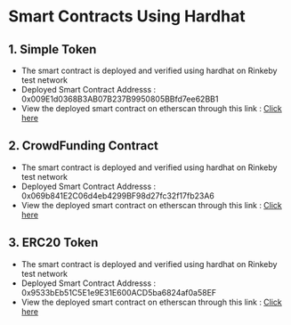 # Smart Contracts Using Hardhat

## 1. Simple Token

- The smart contract is deployed and verified using hardhat on Rinkeby test network
- Deployed Smart Contract Addresss : 0x009E1d0368B3AB07B237B9950805BBfd7ee62BB1
- View the deployed smart contract on etherscan through this link : [Click here](https://rinkeby.etherscan.io/address/0x009E1d0368B3AB07B237B9950805BBfd7ee62BB1)

## 2. CrowdFunding Contract

- The smart contract is deployed and verified using hardhat on Rinkeby test network
- Deployed Smart Contract Addresss : 0x069b841E2C06d4eb4299BF98d27fc32f17fb23A6
- View the deployed smart contract on etherscan through this link : [Click here](https://rinkeby.etherscan.io/address/0x069b841E2C06d4eb4299BF98d27fc32f17fb23A6)

## 3. ERC20 Token

- The smart contract is deployed and verified using hardhat on Rinkeby test network
- Deployed Smart Contract Addresss : 0x9533bEb51C5E1e9E31E600ACD5ba6824af0a58EF
- View the deployed smart contract on etherscan through this link : [Click here](https://rinkeby.etherscan.io/address/0x9533bEb51C5E1e9E31E600ACD5ba6824af0a58EF)
